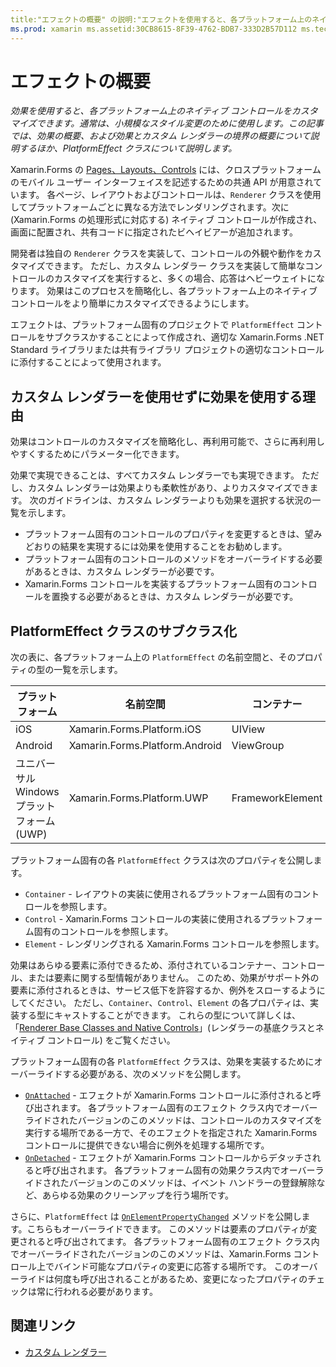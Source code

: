 ```yaml
---
title:"エフェクトの概要" の説明:"エフェクトを使用すると、各プラットフォーム上のネイティブ コントロールをカスタマイズできます。これらは、通常、小規模なスタイルの変更に使用されます。 この記事では、エフェクト、およびエフェクトとカスタム レンダラーの境界について概要を説明します。また PlatformEffect クラスについても説明します。"
ms.prod: xamarin ms.assetid:30CB8615-8F39-4762-BDB7-333D2B57D112 ms.technology: xamarin-forms author: davidbritch ms.author: dabritch ms.date:03/08/2016 no-loc: [Xamarin.Forms, Xamarin.Essentials]
---
```


# <a name="introduction-to-effects"></a>エフェクトの概要

_効果を使用すると、各プラットフォーム上のネイティブ コントロールをカスタマイズできます。通常は、小規模なスタイル変更のために使用します。この記事では、効果の概要、および効果とカスタム レンダラーの境界の概要について説明するほか、PlatformEffect クラスについて説明します。_

Xamarin.Forms の [Pages、Layouts、Controls](~/xamarin-forms/user-interface/controls/index.md) には、クロスプラットフォームのモバイル ユーザー インターフェイスを記述するための共通 API が用意されています。 各ページ、レイアウトおよびコントロールは、`Renderer` クラスを使用してプラットフォームごとに異なる方法でレンダリングされます。次に (Xamarin.Forms の処理形式に対応する) ネイティブ コントロールが作成され、画面に配置され、共有コードに指定されたビヘイビアーが追加されます。

開発者は独自の `Renderer` クラスを実装して、コントロールの外観や動作をカスタマイズできます。 ただし、カスタム レンダラー クラスを実装して簡単なコントロールのカスタマイズを実行すると、多くの場合、応答はヘビーウェイトになります。 効果はこのプロセスを簡略化し、各プラットフォーム上のネイティブ コントロールをより簡単にカスタマイズできるようにします。

エフェクトは、プラットフォーム固有のプロジェクトで `PlatformEffect` コントロールをサブクラスかすることによって作成され、適切な Xamarin.Forms .NET Standard ライブラリまたは共有ライブラリ プロジェクトの適切なコントロールに添付することによって使用されます。

## <a name="why-use-an-effect-over-a-custom-renderer"></a>カスタム レンダラーを使用せずに効果を使用する理由

効果はコントロールのカスタマイズを簡略化し、再利用可能で、さらに再利用しやすくするためにパラメーター化できます。

効果で実現できることは、すべてカスタム レンダラーでも実現できます。 ただし、カスタム レンダラーは効果よりも柔軟性があり、よりカスタマイズできます。 次のガイドラインは、カスタム レンダラーよりも効果を選択する状況の一覧を示します。

- プラットフォーム固有のコントロールのプロパティを変更するときは、望みどおりの結果を実現するには効果を使用することをお勧めします。
- プラットフォーム固有のコントロールのメソッドをオーバーライドする必要があるときは、カスタム レンダラーが必要です。
- Xamarin.Forms コントロールを実装するプラットフォーム固有のコントロールを置換する必要があるときは、カスタム レンダラーが必要です。

## <a name="subclassing-the-platformeffect-class"></a>PlatformEffect クラスのサブクラス化

次の表に、各プラットフォーム上の `PlatformEffect` の名前空間と、そのプロパティの型の一覧を示します。

|プラットフォーム|名前空間|コンテナー|Control|
|--- |--- |--- |--- |
|iOS|Xamarin.Forms.Platform.iOS|UIView|UIView|
|Android|Xamarin.Forms.Platform.Android|ViewGroup|View|
|ユニバーサル Windows プラットフォーム (UWP)|Xamarin.Forms.Platform.UWP|FrameworkElement|FrameworkElement|

プラットフォーム固有の各 `PlatformEffect` クラスは次のプロパティを公開します。

- `Container` - レイアウトの実装に使用されるプラットフォーム固有のコントロールを参照します。
- `Control` - Xamarin.Forms コントロールの実装に使用されるプラットフォーム固有のコントロールを参照します。
- `Element` - レンダリングされる Xamarin.Forms コントロールを参照します。

効果はあらゆる要素に添付できるため、添付されているコンテナー、コントロール、または要素に関する型情報がありません。 このため、効果がサポート外の要素に添付されるときは、サービス低下を許容するか、例外をスローするようにしてください。 ただし、`Container`、`Control`、`Element` の各プロパティは、実装する型にキャストすることができます。 これらの型について詳しくは、「[Renderer Base Classes and Native Controls](~/xamarin-forms/app-fundamentals/custom-renderer/renderers.md)」(レンダラーの基底クラスとネイティブ コントロール) をご覧ください。

プラットフォーム固有の各 `PlatformEffect` クラスは、効果を実装するためにオーバーライドする必要がある、次のメソッドを公開します。

- [`OnAttached`](xref:Xamarin.Forms.Effect.OnAttached) - エフェクトが Xamarin.Forms コントロールに添付されると呼び出されます。 各プラットフォーム固有のエフェクト クラス内でオーバーライドされたバージョンのこのメソッドは、コントロールのカスタマイズを実行する場所である一方で、そのエフェクトを指定された Xamarin.Forms コントロールに提供できない場合に例外を処理する場所です。
- [`OnDetached`](xref:Xamarin.Forms.Effect.OnDetached) - エフェクトが Xamarin.Forms コントロールからデタッチされると呼び出されます。 各プラットフォーム固有の効果クラス内でオーバーライドされたバージョンのこのメソッドは、イベント ハンドラーの登録解除など、あらゆる効果のクリーンアップを行う場所です。

さらに、`PlatformEffect` は [`OnElementPropertyChanged`](xref:Xamarin.Forms.PlatformEffect`2.OnElementPropertyChanged(System.ComponentModel.PropertyChangedEventArgs)) メソッドを公開します。こちらもオーバーライドできます。 このメソッドは要素のプロパティが変更されると呼び出されてます。 各プラットフォーム固有のエフェクト クラス内でオーバーライドされたバージョンのこのメソッドは、Xamarin.Forms コントロール上でバインド可能なプロパティの変更に応答する場所です。 このオーバーライドは何度も呼び出されることがあるため、変更になったプロパティのチェックは常に行われる必要があります。

## <a name="related-links"></a>関連リンク

- [カスタム レンダラー](~/xamarin-forms/app-fundamentals/custom-renderer/index.md)
